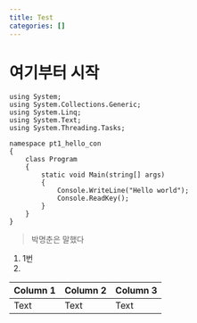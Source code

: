 ```yaml
---
title: Test
categories: []
---
```


# 여기부터 시작
```
﻿using System;
using System.Collections.Generic;
using System.Linq;
using System.Text;
using System.Threading.Tasks;

namespace pt1_hello_con
{
    class Program
    {
        static void Main(string[] args)
        {
            Console.WriteLine("Hello world");
            Console.ReadKey();
        }
    }
}

```

> 박명춘은 말했다

1. 1번
1. 

| Column 1 | Column 2 | Column 3 |
| -------- | -------- | -------- |
| Text     | Text     | Text     |
